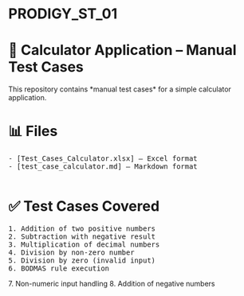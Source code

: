 # PRODIGY_ST_01

<h1> 🧮 Calculator Application – Manual Test Cases </h1>

<p>This repository contains *manual test cases* for a simple calculator application.</p>

<h1> 📊 Files</h1> 
<pre>
- [Test_Cases_Calculator.xlsx] – Excel format  
- [test_case_calculator.md] – Markdown format
  </pre>

<h1> ✅ Test Cases Covered </h1>
<pre>
1. Addition of two positive numbers  
2. Subtraction with negative result  
3. Multiplication of decimal numbers  
4. Division by non-zero number  
5. Division by zero (invalid input)  
6. BODMAS rule execution
</pre>
7. Non-numeric input handling  
8. Addition of negative numbers
